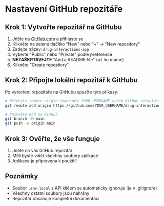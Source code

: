 # Nastavení GitHub repozitáře

## Krok 1: Vytvořte repozitář na GitHubu

1. Jděte na [GitHub.com](https://github.com) a přihlaste se
2. Klikněte na zelené tlačítko "New" nebo "+" → "New repository"
3. Zadejte název: `drug-interactions-app`
4. Vyberte "Public" nebo "Private" podle preference
5. **NEZAŠKRTÁVEJTE** "Add a README file" (už ho máme)
6. Klikněte "Create repository"

## Krok 2: Připojte lokální repozitář k GitHubu

Po vytvoření repozitáře na GitHubu spusťte tyto příkazy:

```bash
# Přidejte remote origin (nahraďte YOUR_USERNAME vaším GitHub uživatelským jménem)
git remote add origin https://github.com/YOUR_USERNAME/drug-interactions-app.git

# Pushněte kód na GitHub
git branch -M main
git push -u origin main
```

## Krok 3: Ověřte, že vše funguje

1. Jděte na váš GitHub repozitář
2. Měli byste vidět všechny soubory aplikace
3. Aplikace je připravena k použití!

## Poznámky

- Soubor `.env.local` s API klíčem se automaticky ignoruje (je v .gitignore)
- Všechny ostatní soubory jsou nahrány
- Repozitář obsahuje kompletní dokumentaci 